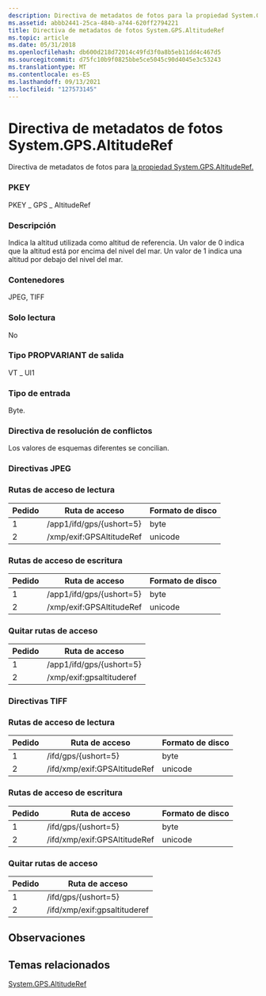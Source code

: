 ```yaml
---
description: Directiva de metadatos de fotos para la propiedad System.GPS.AltitudeRef.
ms.assetid: abbb2441-25ca-484b-a744-620ff2794221
title: Directiva de metadatos de fotos System.GPS.AltitudeRef
ms.topic: article
ms.date: 05/31/2018
ms.openlocfilehash: db600d218d72014c49fd3f0a8b5eb11dd4c467d5
ms.sourcegitcommit: d75fc10b9f0825bbe5ce5045c90d4045e3c53243
ms.translationtype: MT
ms.contentlocale: es-ES
ms.lasthandoff: 09/13/2021
ms.locfileid: "127573145"
---
```

# <a name="systemgpsaltituderef-photo-metadata-policy"></a>Directiva de metadatos de fotos System.GPS.AltitudeRef

Directiva de metadatos de fotos para [la propiedad System.GPS.AltitudeRef.](../properties/props-system-gps-altituderef.md)

### <a name="pkey"></a>PKEY

PKEY \_ GPS \_ AltitudeRef

### <a name="description"></a>Descripción

Indica la altitud utilizada como altitud de referencia. Un valor de 0 indica que la altitud está por encima del nivel del mar. Un valor de 1 indica una altitud por debajo del nivel del mar.

### <a name="containers"></a>Contenedores

JPEG, TIFF

### <a name="read-only"></a>Solo lectura

No

### <a name="output-propvariant-type"></a>Tipo PROPVARIANT de salida

VT \_ UI1

### <a name="input-type"></a>Tipo de entrada

Byte.

### <a name="conflict-resolution-policy"></a>Directiva de resolución de conflictos

Los valores de esquemas diferentes se concilian.

### <a name="jpeg-policies"></a>Directivas JPEG

### <a name="read-paths"></a>Rutas de acceso de lectura



| Pedido | Ruta de acceso                     | Formato de disco |
|-------|--------------------------|-------------|
| 1     | /app1/ifd/gps/{ushort=5} | byte        |
| 2     | /xmp/exif:GPSAltitudeRef | unicode     |



 

### <a name="write-paths"></a>Rutas de acceso de escritura



| Pedido | Ruta de acceso                     | Formato de disco |
|-------|--------------------------|-------------|
| 1     | /app1/ifd/gps/{ushort=5} | byte        |
| 2     | /xmp/exif:GPSAltitudeRef | unicode     |



 

### <a name="remove-paths"></a>Quitar rutas de acceso



| Pedido | Ruta de acceso                     |
|-------|--------------------------|
| 1     | /app1/ifd/gps/{ushort=5} |
| 2     | /xmp/exif:gpsaltituderef |



 

### <a name="tiff-policies"></a>Directivas TIFF

### <a name="read-paths"></a>Rutas de acceso de lectura



| Pedido | Ruta de acceso                         | Formato de disco |
|-------|------------------------------|-------------|
| 1     | /ifd/gps/{ushort=5}          | byte        |
| 2     | /ifd/xmp/exif:GPSAltitudeRef | unicode     |



 

### <a name="write-paths"></a>Rutas de acceso de escritura



| Pedido | Ruta de acceso                         | Formato de disco |
|-------|------------------------------|-------------|
| 1     | /ifd/gps/{ushort=5}          | byte        |
| 2     | /ifd/xmp/exif:GPSAltitudeRef | unicode     |



 

### <a name="remove-paths"></a>Quitar rutas de acceso



| Pedido | Ruta de acceso                         |
|-------|------------------------------|
| 1     | /ifd/gps/{ushort=5}          |
| 2     | /ifd/xmp/exif:gpsaltituderef |



 

## <a name="remarks"></a>Observaciones

## <a name="related-topics"></a>Temas relacionados

<dl> <dt>

[System.GPS.AltitudeRef](../properties/props-system-gps-altituderef.md)
</dt> </dl>

 

 
